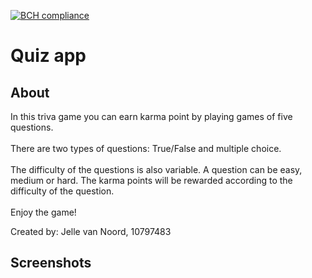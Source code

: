 [![BCH compliance](https://bettercodehub.com/edge/badge/jvn13/JellevanNoordpset6?branch=master)](https://bettercodehub.com/)
# Quiz app

## About

In this triva game you can earn karma point by playing games of five questions.<br><br>
There are two types of questions: True/False and multiple choice.<br><br>
The difficulty of the questions is also variable. A question can be easy, medium or hard. The karma points will be rewarded according to the difficulty of the question.<br><br>
Enjoy the game!

Created by: 
Jelle van Noord, 10797483

## Screenshots
<!--<img src="https://raw.githubusercontent.com/jvn13/JellevanNoordpset5/master/doc/pset5-1.png" width="50%">-->